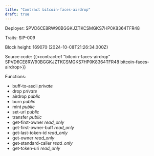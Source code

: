 ```yaml
---
title: "Contract bitcoin-faces-airdrop"
draft: true
---
```

Deployer: SPVD6CE8RW90BGGKJZTKCSMGKS7HP0K8364TFR48

Traits:
SIP-009 



Block height: 169070 (2024-10-08T21:26:34.000Z)

Source code: {{<contractref "bitcoin-faces-airdrop" SPVD6CE8RW90BGGKJZTKCSMGKS7HP0K8364TFR48 bitcoin-faces-airdrop>}}

Functions:

* buff-to-ascii _private_
* drop _private_
* airdrop _public_
* burn _public_
* mint _public_
* set-url _public_
* transfer _public_
* get-first-owner _read_only_
* get-first-owner-buff _read_only_
* get-last-token-id _read_only_
* get-owner _read_only_
* get-standard-caller _read_only_
* get-token-uri _read_only_
